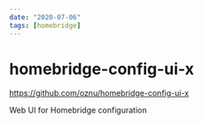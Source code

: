 ```yaml
---
date: "2020-07-06"
tags: [homebridge]
---
```


# homebridge-config-ui-x

<https://github.com/oznu/homebridge-config-ui-x>

Web UI for Homebridge configuration
